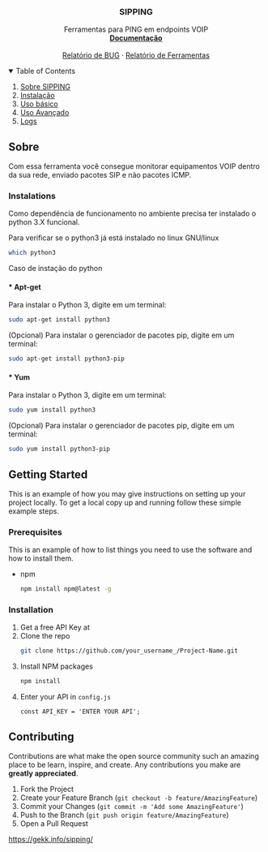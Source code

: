 <!-- PROJECT LOGO -->
<br />
<p align="center">
  <h3 align="center">SIPPING</h3>

  <p align="center">
    Ferramentas para PING em endpoints VOIP
    <br />
    <a href="https://github.com/RafaelNR/sipping"><strong>Documentação</strong></a>
    <br />
    <br />
    <a href="https://github.com/RafaelNR/sipping/issues">Relatório de BUG</a>
    ·
    <a href="https://github.com/RafaelNR/sipping/issues">Relatório de Ferramentas</a>
  </p>
</p>



<!-- TABLE OF CONTENTS -->
<details open="open">
  <summary>Table of Contents</summary>
  <ol>
    <li>
      <a href="#sobre">Sobre SIPPING</a>
    </li>
    <li><a href="#instalation">Instalação</a></li>
    <li><a href="#uso-basico">Uso básico</a></li>
    <li><a href="#uso-avancado">Uso Avançado</a></li>
    <li><a href="#logs">Logs</a></li>
  </ol>
</details>



<!-- ABOUT THE PROJECT -->
## Sobre

Com essa ferramenta você consegue monitorar equipamentos VOIP dentro da sua rede, enviado pacotes SIP e não pacotes ICMP.

### Instalations

Como dependência de funcionamento no ambiente precisa ter instalado o python 3.X funcional.


Para verificar se o python3 já está instalado no linux GNU/linux

  ```sh
  which python3
  ```

Caso de instação do python

#### * Apt-get
  Para instalar o Python 3, digite em um terminal:
  ```sh
  sudo apt-get install python3
  ```
  (Opcional) Para instalar o gerenciador de pacotes pip, digite em um terminal:
  ```sh
  sudo apt-get install python3-pip
  ```
#### * Yum
  Para instalar o Python 3, digite em um terminal:
  ```sh
  sudo yum install python3
  ```
  (Opcional) Para instalar o gerenciador de pacotes pip, digite em um terminal:
  ```sh
  sudo yum install python3-pip
  ```


<!-- GETTING STARTED -->
## Getting Started

This is an example of how you may give instructions on setting up your project locally.
To get a local copy up and running follow these simple example steps.

### Prerequisites

This is an example of how to list things you need to use the software and how to install them.
* npm
  ```sh
  npm install npm@latest -g
  ```

### Installation

1. Get a free API Key at 
2. Clone the repo
   ```sh
   git clone https://github.com/your_username_/Project-Name.git
   ```
3. Install NPM packages
   ```sh
   npm install
   ```
4. Enter your API in `config.js`
   ```JS
   const API_KEY = 'ENTER YOUR API';
   ```



<!-- CONTRIBUTING -->
## Contributing

Contributions are what make the open source community such an amazing place to be learn, inspire, and create. Any contributions you make are **greatly appreciated**.

1. Fork the Project
2. Create your Feature Branch (`git checkout -b feature/AmazingFeature`)
3. Commit your Changes (`git commit -m 'Add some AmazingFeature'`)
4. Push to the Branch (`git push origin feature/AmazingFeature`)
5. Open a Pull Request




https://gekk.info/sipping/